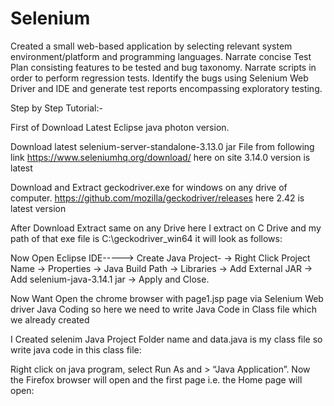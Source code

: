 # Selenium
Created a small web-based application by selecting relevant system environment/platform and programming languages. Narrate concise Test Plan consisting features to be tested and bug taxonomy. Narrate scripts in order to perform regression tests. Identify the bugs using Selenium Web Driver and IDE and generate test reports encompassing exploratory testing.

Step by Step Tutorial:-

First of Download Latest Eclipse java photon version.

Download latest selenium-server-standalone-3.13.0 jar File from following link https://www.seleniumhq.org/download/ here on site 3.14.0 version is latest

Download and Extract geckodriver.exe for windows on any drive of computer. https://github.com/mozilla/geckodriver/releases here 2.42 is latest version

After Download Extract same on any Drive here I extract on C Drive and my path of that exe file is C:\geckodriver_win64 it will look as follows:

Now Open Eclipse IDE-----> Create Java Project- → Right Click Project Name → Properties → Java Build Path → Libraries → Add External JAR → Add selenium-java-3.14.1 jar → Apply and Close.

Now Want Open the chrome browser with page1.jsp page via Selenium Web driver Java Coding so here we need to write Java Code in Class file which we already created

I Created selenim Java Project Folder name and data.java is my class file so write java code in this class file:

Right click on java program, select Run As and > “Java Application”. Now the Firefox browser will open and the first page i.e. the Home page will open:
